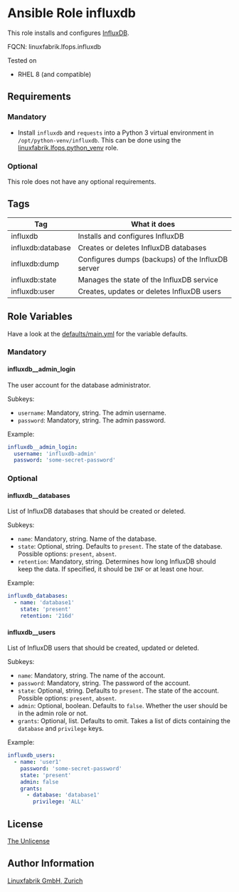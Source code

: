 # Ansible Role influxdb

This role installs and configures [InfluxDB](https://www.influxdata.com/products/influxdb-overview/).

FQCN: linuxfabrik.lfops.influxdb

Tested on

* RHEL 8 (and compatible)


## Requirements

### Mandatory

* Install `influxdb` and `requests` into a Python 3 virtual environment in `/opt/python-venv/influxdb`. This can be done using the [linuxfabrik.lfops.python_venv](https://github.com/Linuxfabrik/lfops/tree/main/roles/python_venv) role.


### Optional

This role does not have any optional requirements.


## Tags

| Tag               | What it does                                      |
| ---               | ------------                                      |
| influxdb          | Installs and configures InfluxDB                  |
| influxdb:database | Creates or deletes InfluxDB databases             |
| influxdb:dump     | Configures dumps (backups) of the InfluxDB server |
| influxdb:state    | Manages the state of the InfluxDB service         |
| influxdb:user     | Creates, updates or deletes InfluxDB users        |


## Role Variables

Have a look at the [defaults/main.yml](https://github.com/Linuxfabrik/lfops/blob/main/roles/influxdb/defaults/main.yml) for the variable defaults.


### Mandatory


#### influxdb__admin_login

The user account for the database administrator.

Subkeys:

* `username`: Mandatory, string. The admin username.
* `password`: Mandatory, string. The admin password.

Example:
```yaml
influxdb__admin_login:
  username: 'influxdb-admin'
  password: 'some-secret-password'
```


### Optional

#### influxdb__databases

List of InfluxDB databases that should be created or deleted.

Subkeys:

* `name`: Mandatory, string. Name of the database.
* `state`: Optional, string. Defaults to `present`. The state of the database. Possible options: `present`, `absent`.
* `retention`: Mandatory, string. Determines how long InfluxDB should keep the data. If specified, it should be `INF` or at least one hour.

Example:
```yaml
influxdb_databases:
  - name: 'database1'
    state: 'present'
    retention: '216d'
```


#### influxdb__users

List of InfluxDB users that should be created, updated or deleted.

Subkeys:

* `name`: Mandatory, string. The name of the account.
* `password`: Mandatory, string. The password of the account.
* `state`: Optional, string. Defaults to `present`. The state of the account. Possible options: `present`, `absent`.
* `admin`: Optional, boolean. Defaults to `false`. Whether the user should be in the admin role or not.
* `grants`: Optional, list. Defaults to omit. Takes a list of dicts containing the `database` and `privilege` keys.

Example:
```yaml
influxdb_users:
  - name: 'user1'
    password: 'some-secret-password'
    state: 'present'
    admin: false
    grants:
      - database: 'database1'
        privilege: 'ALL'
```


## License

[The Unlicense](https://unlicense.org/)


## Author Information

[Linuxfabrik GmbH, Zurich](https://www.linuxfabrik.ch)
